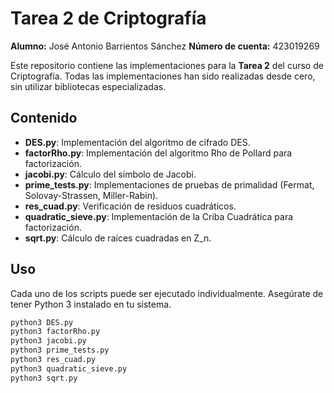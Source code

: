 # Tarea 2 de Criptografía

**Alumno:** José Antonio Barrientos Sánchez
**Número de cuenta:** 423019269


Este repositorio contiene las implementaciones para la **Tarea 2** del curso de Criptografía. Todas las implementaciones han sido realizadas desde cero, sin utilizar bibliotecas especializadas.

## Contenido

- **DES.py**: Implementación del algoritmo de cifrado DES.
- **factorRho.py**: Implementación del algoritmo Rho de Pollard para factorización.
- **jacobi.py**: Cálculo del símbolo de Jacobi.
- **prime_tests.py**: Implementaciones de pruebas de primalidad (Fermat, Solovay-Strassen, Miller-Rabin).
- **res_cuad.py**: Verificación de residuos cuadráticos.
- **quadratic_sieve.py**: Implementación de la Criba Cuadrática para factorización.
- **sqrt.py**: Cálculo de raíces cuadradas en Z_n.

## Uso

Cada uno de los scripts puede ser ejecutado individualmente. Asegúrate de tener Python 3 instalado en tu sistema.

```bash
python3 DES.py
python3 factorRho.py
python3 jacobi.py
python3 prime_tests.py
python3 res_cuad.py
python3 quadratic_sieve.py 
python3 sqrt.py
```